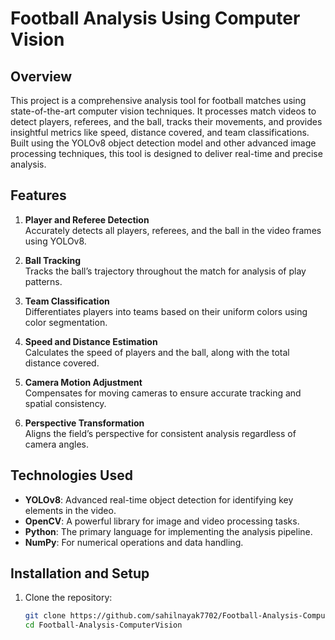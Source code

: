 # Football Analysis Using Computer Vision

## Overview

This project is a comprehensive analysis tool for football matches using state-of-the-art computer vision techniques. It processes match videos to detect players, referees, and the ball, tracks their movements, and provides insightful metrics like speed, distance covered, and team classifications. Built using the YOLOv8 object detection model and other advanced image processing techniques, this tool is designed to deliver real-time and precise analysis.

## Features

1. **Player and Referee Detection**  
   Accurately detects all players, referees, and the ball in the video frames using YOLOv8.  

2. **Ball Tracking**  
   Tracks the ball’s trajectory throughout the match for analysis of play patterns.  

3. **Team Classification**  
   Differentiates players into teams based on their uniform colors using color segmentation.  

4. **Speed and Distance Estimation**  
   Calculates the speed of players and the ball, along with the total distance covered.  

5. **Camera Motion Adjustment**  
   Compensates for moving cameras to ensure accurate tracking and spatial consistency.  

6. **Perspective Transformation**  
   Aligns the field’s perspective for consistent analysis regardless of camera angles.  

## Technologies Used

- **YOLOv8**: Advanced real-time object detection for identifying key elements in the video.  
- **OpenCV**: A powerful library for image and video processing tasks.  
- **Python**: The primary language for implementing the analysis pipeline.  
- **NumPy**: For numerical operations and data handling.  

## Installation and Setup

1. Clone the repository:  
   ```bash
   git clone https://github.com/sahilnayak7702/Football-Analysis-ComputerVision.git
   cd Football-Analysis-ComputerVision
